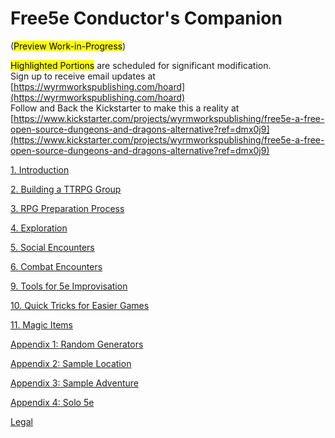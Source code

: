 # Free5e Conductor's Companion

(<mark>Preview Work-in-Progress</mark>)

<mark>Highlighted Portions</mark> are scheduled for significant modification.
\
Sign up to receive email updates at [https://wyrmworkspublishing.com/hoard](https://wyrmworkspublishing.com/hoard)
\
Follow and Back the Kickstarter to make this a reality at [https://www.kickstarter.com/projects/wyrmworkspublishing/free5e-a-free-open-source-dungeons-and-dragons-alternative?ref=dmx0j9](https://www.kickstarter.com/projects/wyrmworkspublishing/free5e-a-free-open-source-dungeons-and-dragons-alternative?ref=dmx0j9)

[1. Introduction](./01_Introduction/Introduction.md)

[2. Building a TTRPG Group](./02_Bulding_a_TTRPG_Group/Building_a_TTRPG_Group.md)

[3. RPG Preparation Process](./03_RPG_Preparation_Process/RPG_Preparation_Process.md)

[4. Exploration](./04_Exploration/Exploration.md)

[5. Social Encounters](./05_Social_Encounters/Social_Encounters.md)

[6. Combat Encounters](./06_Combat_Encounters/Combat_Encounters.md)


[9. Tools for 5e Improvisation](./09_Tools_for_5e_Improvisation/Tools_for_5e_Improvisation.md)

[10. Quick Tricks for Easier Games](./10_Quick_Tricks_for_Easier_Games/Quick_Tricks_for_Easier_Games.md)

[11. Magic Items](./11_Magic_Items/Magic_Items.md)

[Appendix 1: Random Generators](./A_Appendix/01_Random_Generators/Random_Generators.md)

[Appendix 2: Sample Location](./A_Appendix/02_Sample_Location/Sample_Location.md)

[Appendix 3: Sample Adventure](./A_Appendix/03_Sample_Adventure/Sample_Adventure.md)

[Appendix 4: Solo 5e](./A_Appendix/04_Solo_5e/Solo_5e.md)

[Legal](./Legal.md)
